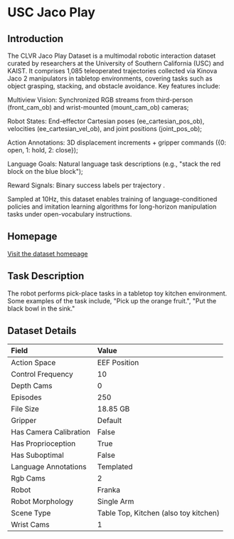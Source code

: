 # USC Jaco Play


## Introduction

The CLVR Jaco Play Dataset is a multimodal robotic interaction dataset curated by researchers at the University of Southern California (USC) and KAIST. It comprises 1,085 teleoperated trajectories collected via Kinova Jaco 2 manipulators in tabletop environments, covering tasks such as object grasping, stacking, and obstacle avoidance. Key features include:

Multiview Vision: Synchronized RGB streams from third-person (front_cam_ob) and wrist-mounted (mount_cam_ob) cameras;

Robot States: End-effector Cartesian poses (ee_cartesian_pos_ob), velocities (ee_cartesian_vel_ob), and joint positions (joint_pos_ob);

Action Annotations: 3D displacement increments + gripper commands ({0: open, 1: hold, 2: close});

Language Goals: Natural language task descriptions (e.g., "stack the red block on the blue block");

Reward Signals: Binary success labels per trajectory .

Sampled at 10Hz, this dataset enables training of language-conditioned policies and imitation learning algorithms for long-horizon manipulation tasks under open-vocabulary instructions.



## Homepage

[Visit the dataset homepage](https://github.com/clvrai/clvr_jaco_play_dataset)


## Task Description

The robot performs pick-place tasks in a tabletop toy kitchen environment. Some examples of the task include, "Pick up the orange fruit.", "Put the black bowl in the sink."


## Dataset Details

| Field                            | Value                    |
|:---------------------------------|:-------------------------|
| Action Space                     | EEF Position           |
| Control Frequency                     | 10           |
| Depth Cams                     | 0           |
| Episodes                     | 250           |
| File Size                     |  18.85 GB           |
| Gripper                     | Default           |
| Has Camera Calibration                     | False           |
| Has Proprioception                     | True           |
| Has Suboptimal                     | False           |
| Language Annotations                     | Templated           |
| Rgb Cams                     | 2           |
| Robot                     | Franka           |
| Robot Morphology                     | Single Arm           |
| Scene Type                     | Table Top, Kitchen (also toy kitchen)           |
| Wrist Cams                     | 1           |


